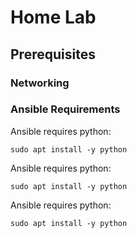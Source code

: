 # Home Lab

## Prerequisites

### Networking

### Ansible Requirements

Ansible requires python:

```
sudo apt install -y python
```

Ansible requires python:

```
sudo apt install -y python
```

Ansible requires python:

```
sudo apt install -y python
```

